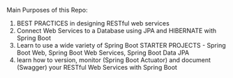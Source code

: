 Main Purposes of this Repo:

1. BEST PRACTICES in designing RESTful web services
2. Connect Web Services to a Database using JPA and HIBERNATE with Spring Boot
3. Learn to use a wide variety of Spring Boot STARTER PROJECTS - Spring Boot Web, Spring Boot Web Services, Spring Boot Data JPA
4. learn how to version, monitor (Spring Boot Actuator) and document (Swagger) your RESTful Web Services with Spring Boot
